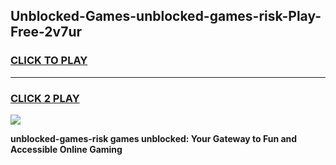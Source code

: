 
## Unblocked-Games-unblocked-games-risk-Play-Free-2v7ur
<h3>
<a href="https://premium76.site?title=unblocked-games-risk&ref=10A">CLICK TO PLAY</a></h3>
<hr>

<h3>
<a href="https://premium76.site?title=unblocked-games-risk&ref=10A">CLICK 2 PLAY</a>
  
</h3>

<a href="https://premium76.site?title=unblocked-games-risk&ref=10A"><img src="https://clearcache.store/games.png"></a>


**unblocked-games-risk games unblocked: Your Gateway to Fun and Accessible Online Gaming**

